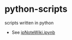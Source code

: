 python-scripts
==============

scripts written in python

- See [ipNoteWiki.ipynb](./ipNoteWiki.ipynb)

